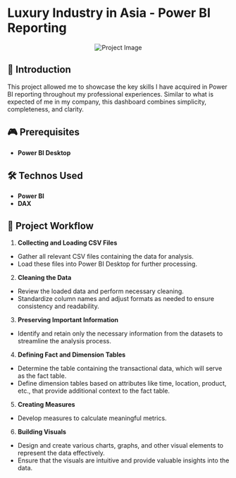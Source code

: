 # Luxury Industry in Asia - Power BI Reporting

<div style="text-align: center;">
    <img src="https://img.lemde.fr/2023/04/28/0/1880/6336/6336/320/320/75/0/87505ba_1682689815675-dsc5241.jpg" alt="Project Image" />
</div>

## 🚀 Introduction

This project allowed me to showcase the key skills I have acquired in Power BI reporting throughout my professional experiences. Similar to what is expected of me in my company, this dashboard combines simplicity, completeness, and clarity.

## 🎮 Prerequisites

- **Power BI Desktop**

## 🛠️ Technos Used

- **Power BI**
- **DAX**

## 🔑 Project Workflow

1. **Collecting and Loading CSV Files**
- Gather all relevant CSV files containing the data for analysis.
- Load these files into Power BI Desktop for further processing.

2. **Cleaning the Data**
- Review the loaded data and perform necessary cleaning.
- Standardize column names and adjust formats as needed to ensure consistency and readability.

3. **Preserving Important Information**
- Identify and retain only the necessary information from the datasets to streamline the analysis process.

4. **Defining Fact and Dimension Tables**
- Determine the table containing the transactional data, which will serve as the fact table.
- Define dimension tables based on attributes like time, location, product, etc., that provide additional context to the fact table.

5. **Creating Measures**
- Develop measures to calculate meaningful metrics.

6. **Building Visuals**
- Design and create various charts, graphs, and other visual elements to represent the data effectively.
- Ensure that the visuals are intuitive and provide valuable insights into the data.


